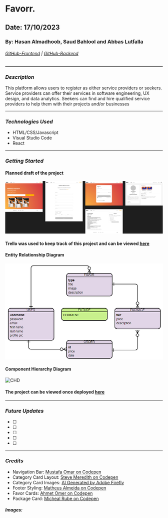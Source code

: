 # Favorr.

## Date: 17/10/2023

### By: Hasan Almadhoob, Saud Bahlool and Abbas Lutfalla

###### [GitHub-Frontend](https://github.com/madhoobs/favorr-client) | [GitHub-Backend](https://github.com/madhoobs/favorr-server)

---

### **_Description_**

This platform allows users to register as either service providers or seekers. Service providers can offer their services in software engineering, UX design, and data analytics. Seekers can find and hire qualified service providers to help them with their projects and/or businesses

---

### **_Technologies Used_**

- HTML/CSS/Javascript
- Visual Studio Code
- React

---

### **_Getting Started_**

#### Planned draft of the project 
![Wireframe](./images/Favorr-UI.png)

#### Trello was used to keep track of this project and can be viewed [here](https://trello.com/b/eN71enXd/favorr)

#### Entity Relationship Diagram
![ERD](./images/ERD%20F.png)

#### Component Hierarchy Diagram
![CHD](./images/Component%20Hierarchy%20Diagram.png)

#### The project can be viewed once deployed [here]()

---

### **_Future Updates_**

- [ ] 
- [ ]
- [ ]
- [ ]
- [ ]

---

### **_Credits_**

- Navigation Bar: [Mustafa Omar on Codepen](https://codepen.io/themustafaomar/pen/VKbQye)
- Category Card Layout: [Steve Meredith on Codepen](https://codepen.io/steveeeie/details/NVWMEM)
- Category Card Images: [AI Generated by Adobe Firefly](https://www.adobe.com/sensei/generative-ai/firefly.html)
- Footer Styling: [Matheus Almeida on Codepen](https://codepen.io/matheusalmeida/pen/aeLMMr)
- Favor Cards: [Ahmet Omer on Codepen](https://codepen.io/ahmetomer/pen/PKYmxY)
- Package Card: [Micheal Rube on Codepen](https://codepen.io/mocoder2/pen/VwbOgBO)


##### Images: []()

